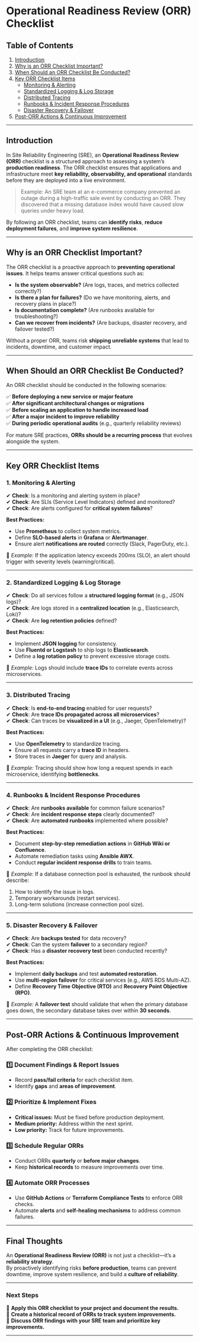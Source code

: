 # **Operational Readiness Review (ORR) Checklist**

## **Table of Contents**

1. [Introduction](#introduction)  
2. [Why is an ORR Checklist Important?](#why-is-an-orr-checklist-important)  
3. [When Should an ORR Checklist Be Conducted?](#when-should-an-orr-checklist-be-conducted)  
4. [Key ORR Checklist Items](#key-orr-checklist-items)  
   - [Monitoring & Alerting](#monitoring--alerting)  
   - [Standardized Logging & Log Storage](#standardized-logging--log-storage)  
   - [Distributed Tracing](#distributed-tracing)  
   - [Runbooks & Incident Response Procedures](#runbooks--incident-response-procedures)  
   - [Disaster Recovery & Failover](#disaster-recovery--failover)  
5. [Post-ORR Actions & Continuous Improvement](#post-orr-actions--continuous-improvement)

---

## **Introduction**

In Site Reliability Engineering (SRE), an **Operational Readiness Review (ORR)** checklist is a structured approach to assessing a system’s **production readiness**. The ORR checklist ensures that applications and infrastructure meet **key reliability, observability, and operational** standards before they are deployed into a live environment.

> Example: An SRE team at an e-commerce company prevented an outage during a high-traffic sale event by conducting an ORR. They discovered that a missing database index would have caused slow queries under heavy load.

By following an ORR checklist, teams can **identify risks**, **reduce deployment failures**, and **improve system resilience**.

---

## **Why is an ORR Checklist Important?**
The ORR checklist is a proactive approach to **preventing operational issues**. It helps teams answer critical questions such as:
- **Is the system observable?** (Are logs, traces, and metrics collected correctly?)
- **Is there a plan for failures?** (Do we have monitoring, alerts, and recovery plans in place?)
- **Is documentation complete?** (Are runbooks available for troubleshooting?)
- **Can we recover from incidents?** (Are backups, disaster recovery, and failover tested?)

Without a proper ORR, teams risk **shipping unreliable systems** that lead to incidents, downtime, and customer impact.

---

## **When Should an ORR Checklist Be Conducted?**
An ORR checklist should be conducted in the following scenarios:

✅ **Before deploying a new service or major feature**  
✅ **After significant architectural changes or migrations**  
✅ **Before scaling an application to handle increased load**  
✅ **After a major incident to improve reliability**  
✅ **During periodic operational audits** (e.g., quarterly reliability reviews)

For mature SRE practices, **ORRs should be a recurring process** that evolves alongside the system.

---

## **Key ORR Checklist Items**

### **1. Monitoring & Alerting**
✔ **Check**: Is a monitoring and alerting system in place?  
✔ **Check**: Are SLIs (Service Level Indicators) defined and monitored?  
✔ **Check**: Are alerts configured for **critical system failures**?  

**Best Practices:**
- Use **Prometheus** to collect system metrics.  
- Define **SLO-based alerts** in **Grafana** or **Alertmanager**.  
- Ensure alert **notifications are routed** correctly (Slack, PagerDuty, etc.).

🔹 *Example:* If the application latency exceeds 200ms (SLO), an alert should trigger with severity levels (warning/critical).

---

### **2. Standardized Logging & Log Storage**
✔ **Check**: Do all services follow a **structured logging format** (e.g., JSON logs)?  
✔ **Check**: Are logs stored in a **centralized location** (e.g., Elasticsearch, Loki)?  
✔ **Check**: Are **log retention policies** defined?  

**Best Practices:**
- Implement **JSON logging** for consistency.  
- Use **Fluentd or Logstash** to ship logs to **Elasticsearch**.  
- Define a **log rotation policy** to prevent excessive storage costs.  

🔹 *Example:* Logs should include **trace IDs** to correlate events across microservices.

---

### **3. Distributed Tracing**
✔ **Check**: Is **end-to-end tracing** enabled for user requests?  
✔ **Check**: Are **trace IDs propagated across all microservices**?  
✔ **Check**: Can traces be **visualized in a UI** (e.g., Jaeger, OpenTelemetry)?  

**Best Practices:**
- Use **OpenTelemetry** to standardize tracing.  
- Ensure all requests carry a **trace ID** in headers.  
- Store traces in **Jaeger** for query and analysis.  

🔹 *Example:* Tracing should show how long a request spends in each microservice, identifying **bottlenecks**.

---

### **4. Runbooks & Incident Response Procedures**
✔ **Check**: Are **runbooks available** for common failure scenarios?  
✔ **Check**: Are **incident response steps** clearly documented?  
✔ **Check**: Are **automated runbooks** implemented where possible?  

**Best Practices:**
- Document **step-by-step remediation actions** in **GitHub Wiki or Confluence**.  
- Automate remediation tasks using **Ansible AWX**.  
- Conduct **regular incident response drills** to train teams.  

🔹 *Example:* If a database connection pool is exhausted, the runbook should describe:
  1. How to identify the issue in logs.
  2. Temporary workarounds (restart services).
  3. Long-term solutions (increase connection pool size).

---

### **5. Disaster Recovery & Failover**
✔ **Check**: Are **backups tested** for data recovery?  
✔ **Check**: Can the system **failover** to a secondary region?  
✔ **Check**: Has a **disaster recovery test** been conducted recently?  

**Best Practices:**
- Implement **daily backups** and test **automated restoration**.  
- Use **multi-region failover** for critical services (e.g., AWS RDS Multi-AZ).  
- Define **Recovery Time Objective (RTO)** and **Recovery Point Objective (RPO)**.  

🔹 *Example:* A **failover test** should validate that when the primary database goes down, the secondary database takes over within **30 seconds**.

---

## **Post-ORR Actions & Continuous Improvement**

After completing the ORR checklist:

### **1️⃣ Document Findings & Report Issues**  
- Record **pass/fail criteria** for each checklist item.  
- Identify **gaps** and **areas of improvement**.  

### **2️⃣ Prioritize & Implement Fixes**  
- **Critical issues:** Must be fixed before production deployment.  
- **Medium priority:** Address within the next sprint.  
- **Low priority:** Track for future improvements.  

### **3️⃣ Schedule Regular ORRs**  
- Conduct ORRs **quarterly** or **before major changes**.  
- Keep **historical records** to measure improvements over time.  

### **4️⃣ Automate ORR Processes**  
- Use **GitHub Actions** or **Terraform Compliance Tests** to enforce ORR checks.  
- Automate **alerts** and **self-healing mechanisms** to address common failures.  

---

## **Final Thoughts**
An **Operational Readiness Review (ORR)** is not just a checklist—it’s a **reliability strategy**.  
By proactively identifying risks **before production**, teams can prevent downtime, improve system resilience, and build a **culture of reliability**.

---

### **Next Steps**
📌 **Apply this ORR checklist to your project and document the results.**  
📌 **Create a historical record of ORRs to track system improvements.**  
📌 **Discuss ORR findings with your SRE team and prioritize key improvements.**  

---
